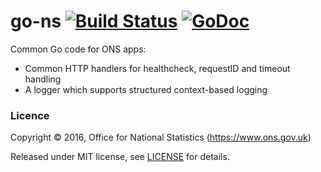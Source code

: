go-ns [![Build Status](https://travis-ci.org/ONSdigital/go-ns.svg?branch=master)](https://travis-ci.org/ONSdigital/go-ns) [![GoDoc](https://godoc.org/github.com/ONSdigital/go-ns?status.svg)](https://godoc.org/github.com/ONSdigital/go-ns)
=====

Common Go code for ONS apps:

* Common HTTP handlers for healthcheck, requestID and timeout handling
* A logger which supports structured context-based logging

### Licence

Copyright ©‎ 2016, Office for National Statistics (https://www.ons.gov.uk)

Released under MIT license, see [LICENSE](LICENSE.md) for details.
